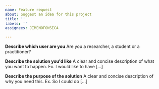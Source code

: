 ```yaml
---
name: Feature request
about: Suggest an idea for this project
title: ''
labels: ''
assignees: JIMENOFONSECA

---
```


**Describe which user are you**
Are you a researcher, a student or a practitioner?

**Describe the solution you'd like**
A clear and concise description of what you want to happen. Ex. I would like to have [...]

**Describe the purpose of the solution**
A clear and concise description of why you need this. Ex. So I could do [...]
